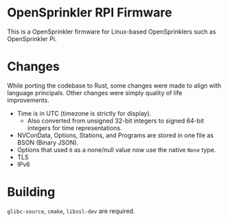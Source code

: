 # OpenSprinkler RPI Firmware

This is a OpenSprinkler firmware for Linux-based OpenSprinklers such as OpenSprinkler Pi.

# Changes

While porting the codebase to Rust, some changes were made to align with language principals. Other changes were simply quality of life improvements.

* Time is in UTC (timezone is strictly for display).
  * Also converted from unsigned 32-bit integers to signed 64-bit integers for time representations.
* NVConData, Options, Stations, and Programs are stored in one file as BSON (Binary JSON).
* Options that used `0` as a none/null value now use the native `None` type.
* TLS
* IPv6

# Building

`glibc-source`, `cmake`, `libssl-dev` are required.